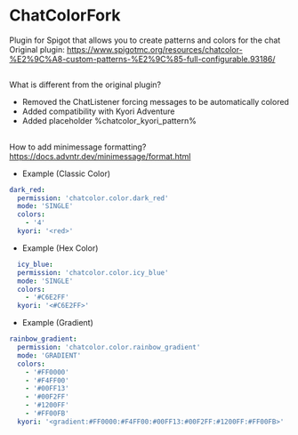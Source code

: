 # ChatColorFork
Plugin for Spigot that allows you to create patterns and colors for the chat
Original plugin: https://www.spigotmc.org/resources/chatcolor-%E2%9C%A8-custom-patterns-%E2%9C%85-full-configurable.93186/

##
What is different from the original plugin?
- Removed the ChatListener forcing messages to be automatically colored
- Added compatibility with Kyori Adventure
- Added placeholder %chatcolor_kyori_pattern%

##
How to add minimessage formatting? https://docs.advntr.dev/minimessage/format.html
- Example (Classic Color)
```yaml
dark_red:
  permission: 'chatcolor.color.dark_red'
  mode: 'SINGLE'
  colors:
    - '4'
  kyori: '<red>'
```
- Example (Hex Color)
```yaml
  icy_blue:
  permission: 'chatcolor.color.icy_blue'
  mode: 'SINGLE'
  colors:
    - '#C6E2FF'
  kyori: '<#C6E2FF>'
```
- Example (Gradient)
```yaml
rainbow_gradient:
  permission: 'chatcolor.color.rainbow_gradient'
  mode: 'GRADIENT'
  colors:
    - '#FF0000'
    - '#F4FF00'
    - '#00FF13'
    - '#00F2FF'
    - '#1200FF'
    - '#FF00FB'
  kyori: '<gradient:#FF0000:#F4FF00:#00FF13:#00F2FF:#1200FF:#FF00FB>'
```
